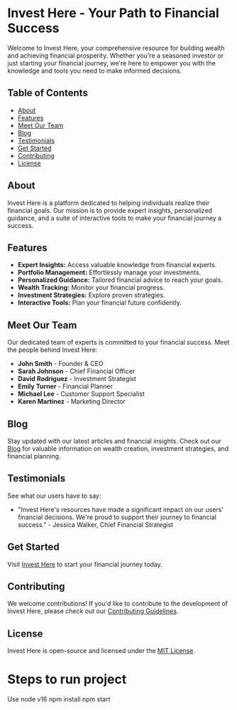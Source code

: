 # Invest Here - Your Path to Financial Success

Welcome to Invest Here, your comprehensive resource for building wealth and achieving financial prosperity. Whether you're a seasoned investor or just starting your financial journey, we're here to empower you with the knowledge and tools you need to make informed decisions.

## Table of Contents
- [About](#about)
- [Features](#features)
- [Meet Our Team](#meet-our-team)
- [Blog](#blog)
- [Testimonials](#testimonials)
- [Get Started](#get-started)
- [Contributing](#contributing)
- [License](#license)

## About

Invest Here is a platform dedicated to helping individuals realize their financial goals. Our mission is to provide expert insights, personalized guidance, and a suite of interactive tools to make your financial journey a success.

## Features

- **Expert Insights:** Access valuable knowledge from financial experts.
- **Portfolio Management:** Effortlessly manage your investments.
- **Personalized Guidance:** Tailored financial advice to reach your goals.
- **Wealth Tracking:** Monitor your financial progress.
- **Investment Strategies:** Explore proven strategies.
- **Interactive Tools:** Plan your financial future confidently.

## Meet Our Team

Our dedicated team of experts is committed to your financial success. Meet the people behind Invest Here:

- **John Smith** - Founder & CEO
- **Sarah Johnson** - Chief Financial Officer
- **David Rodriguez** - Investment Strategist
- **Emily Turner** - Financial Planner
- **Michael Lee** - Customer Support Specialist
- **Karen Martinez** - Marketing Director

## Blog

Stay updated with our latest articles and financial insights. Check out our [Blog](#) for valuable information on wealth creation, investment strategies, and financial planning.

## Testimonials

See what our users have to say:

- "Invest Here's resources have made a significant impact on our users' financial decisions. We're proud to support their journey to financial success." - Jessica Walker, Chief Financial Strategist

## Get Started

Visit [Invest Here](https://www.investhere.com) to start your financial journey today.

## Contributing

We welcome contributions! If you'd like to contribute to the development of Invest Here, please check out our [Contributing Guidelines](CONTRIBUTING.md).

## License

Invest Here is open-source and licensed under the [MIT License](LICENSE.md).


# Steps to run project

Use node v16
npm install
npm start
